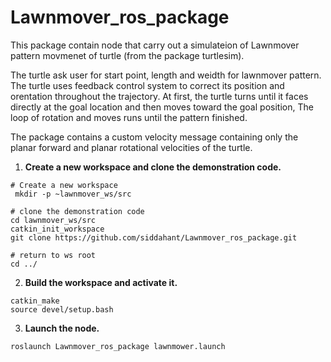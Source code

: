 # Lawnmover_ros_package

This package contain node that carry out a simulateion of Lawnmover pattern movmenet of turtle (from the package turtlesim).

The turtle ask user for start point, length and weidth for lawnmover pattern.
The turtle uses feedback control system to correct its position and orentation throughout the trajectory. At first, the turtle turns until it faces directly at the goal location and then moves toward the goal position, The loop of rotation and moves runs until the pattern finished. 

The package contains a custom velocity message containing only the planar forward and planar rotational velocities of the turtle.

1. **Create a new workspace and clone the demonstration code.**
```
# Create a new workspace
 mkdir -p ~lawnmover_ws/src

# clone the demonstration code
cd lawnmover_ws/src
catkin_init_workspace
git clone https://github.com/siddahant/Lawnmover_ros_package.git

# return to ws root
cd ../ 
```
2. **Build the workspace and activate it.**
```
catkin_make
source devel/setup.bash
```
3. **Launch the node.**
```
roslaunch Lawnmover_ros_package lawnmower.launch
```
